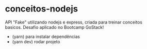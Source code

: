 # conceitos-nodejs
API "Fake" utilizando nodejs e express, criada para treinar conceitos basicos. Desafio aplicado no Bootcamp GoStack! 

- (yarn) para instalar dependências
- (yarn dev) rodar projeto
